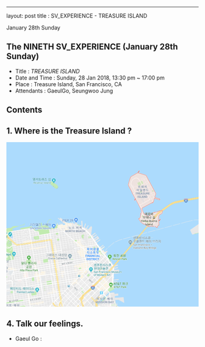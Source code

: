 ---
layout: post
title : SV_EXPERIENCE - TREASURE ISLAND

January 28th Sunday

## The NINETH SV_EXPERIENCE (January 28th Sunday)
- Title : _TREASURE ISLAND_
- Date and Time : Sunday, 28 Jan 2018, 13:30 pm ~ 17:00 pm
- Place : Treasure Island, San Francisco, CA
- Attendants : GaeulGo, Seungwoo Jung

## Contents

## 1. Where is the Treasure Island ?
![Alt text](../images/SV_experience/180128/location.PNG "location")

## 4. Talk our feelings.
- Gaeul Go : 



